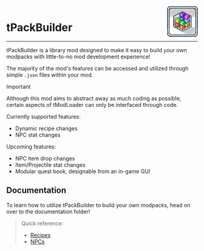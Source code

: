 <img src="icon.png" align="right" width="80" height="80" />

# tPackBuilder

---

tPackBuilder is a library mod designed to make it easy to build your own modpacks with little-to-no mod development experience!

The majority of the mod's features can be accessed and utilized through simple `.json` files within your mod.

> [!IMPORTANT]
> Although this mod aims to abstract away as much coding as possible, certain aspects of tModLoader can only be interfaced through code.

Currently supported features:
- Dynamic recipe changes
- NPC stat changes

Upcoming features:
- NPC item drop changes
- Item/Projectile stat changes
- Modular quest book, designable from an in-game GUI

## Documentation

To learn how to utilize tPackBuilder to build your own modpacks, head on over to the documentation folder!

> Quick reference:
> - [Recipes](https://github.com/bereft-souls/bereft-souls/blob/master/src/PackBuilder/docs/Recipes.md)
> - [NPCs](https://github.com/bereft-souls/bereft-souls/blob/master/src/PackBuilder/docs/NPCs.md)
